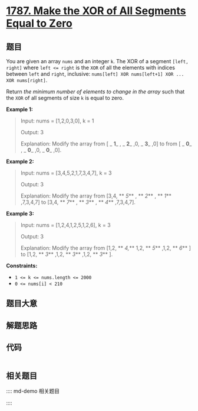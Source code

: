 # [1787. Make the XOR of All Segments Equal to Zero](https://leetcode.com/problems/make-the-xor-of-all-segments-equal-to-zero)

## 题目

You are given an array `nums`​​​ and an integer `k`​​​​​. The XOR of a segment
`[left, right]` where `left <= right` is the `XOR` of all the elements with
indices between `left` and `right`, inclusive: `nums[left] XOR nums[left+1]
XOR ... XOR nums[right]`.

Return _the minimum number of elements to change in the array_ such that the
`XOR` of all segments of size `k`​​​​​​ is equal to zero.



**Example 1:**

> Input: nums = [1,2,0,3,0], k = 1
> 
> Output: 3
> 
> Explanation: Modify the array from [ _ **1**_ , _ **2**_ ,0, _ **3**_ ,0] to from [ _ **0**_ , _ **0**_ ,0, _ **0**_ ,0].

**Example 2:**

> Input: nums = [3,4,5,2,1,7,3,4,7], k = 3
> 
> Output: 3
> 
> Explanation: Modify the array from [3,4, ** _5_** , ** _2_** , ** _1_** ,7,3,4,7] to [3,4, ** _7_** , ** _3_** , ** _4_** ,7,3,4,7].

**Example 3:**

> Input: nums = [1,2,4,1,2,5,1,2,6], k = 3
> 
> Output: 3
> 
> Explanation: Modify the array from [1,2, ** _4,_** 1,2, ** _5_** ,1,2, ** _6_** ] to [1,2, ** _3_** ,1,2, ** _3_** ,1,2, ** _3_** ].



**Constraints:**

  * `1 <= k <= nums.length <= 2000`
  * `​​​​​​0 <= nums[i] < 210`


## 题目大意

## 解题思路

## 代码

```javascript

```

## 相关题目

:::: md-demo 相关题目

::::
